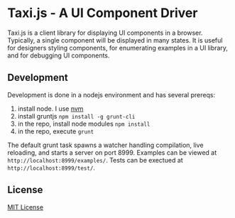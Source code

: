Taxi.js - A UI Component Driver
=======

Taxi.js is a client library for displaying UI components in a browser.  Typically, a single
component will be displayed in many states.  It is useful for designers styling components, 
for enumerating examples in a UI library, and for debugging UI components.

## Development

Development is done in a nodejs environment and has several prereqs:

1. install node.  I use [nvm](https://github.com/creationix/nvm)
2. install gruntjs `npm install -g grunt-cli`
3. in the repo, install node modules `npm install`
4. in the repo, execute `grunt`

The default grunt task spawns a watcher handling compilation, live reloading, and starts a 
server on port 8999.  Examples can be viewed at `http://localhost:8999/examples/`.  Tests can
be exectued at `http://localhost:8999/test/`.

## License

[MIT License](http://opensource.org/licenses/MIT)
